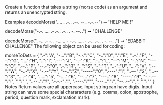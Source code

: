 Create a function that takes a string (morse code) as an argument and returns an unencrypted string.

Examples
decodeMorse(".... . .-.. .--.   -- .   -.-.--") ➞ "HELP ME !"

decodeMorse("-.-. .... .- .-.. .-.. . -. --. .") ➞ "CHALLENGE"

decodeMorse(". -.. .- -... -... .. -   -.-. .... .- .-.. .-.. . -. --. .") ➞ "EDABBIT CHALLENGE"
The following object can be used for coding:

morseToDots = {
  ".-":"A", "-...":"B", "-.-.":"C", "-..":"D", ".":"E", "..-.":"F",
  "--.":"G", "....":"H", "..":"I", ".---":"J", "-.-":"K", ".-..":"L",
  "--":"M", "-.":"N", "---":"O", ".--.":"P", "--.-":"Q", ".-.":"R",
  "...":"S", "-":"T", "..-":"U", "...-":"V", ".--":"W", "-..-":"X",
  "-.--":"Y", "--..":"Z", "-----":"0", ".----":"1", "..---":"2",
  "...--":"3", "....-":"4", ".....":"5", "-....":"6", "--...":"7",
  "---..":"8", "----.":"9", "-.-.--":"!", "   ":" ", "..--..":"?",
  ".-.-.-":".", ".----.":""", "---...":":", "--..--":", ", " ":""
}
Notes
Return values are all uppercase.
Input string can have digits.
Input string can have some special chararacters (e.g. comma, colon, apostrophe, period, question mark, exclamation mark).